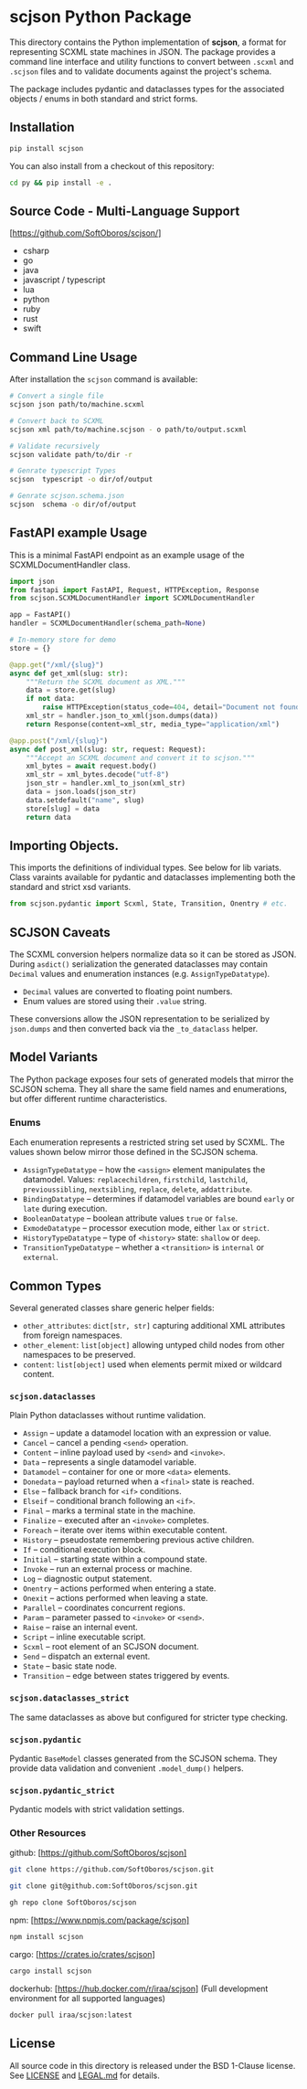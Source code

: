 # scjson Python Package

This directory contains the Python implementation of **scjson**, a format for representing SCXML state machines in JSON. The package provides a command line interface and utility functions to convert between `.scxml` and `.scjson` files and to validate documents against the project's schema.

The package includes pydantic and dataclasses types for the associated objects / enums in both standard and strict forms.

## Installation

```bash
pip install scjson
```

You can also install from a checkout of this repository:

```bash
cd py && pip install -e .
```

## Source Code - Multi-Language Support
[https://github.com/SoftOboros/scjson/]
- csharp
- go
- java
- javascript / typescript
- lua
- python
- ruby
- rust
- swift

## Command Line Usage

After installation the `scjson` command is available:

```bash
# Convert a single file
scjson json path/to/machine.scxml

# Convert back to SCXML
scjson xml path/to/machine.scjson - o path/to/output.scxml

# Validate recursively
scjson validate path/to/dir -r

# Genrate typescript Types
scjson  typescript -o dir/of/output

# Genrate scjson.schema.json
scjson  schema -o dir/of/output
```

## FastAPI example Usage
This is a minimal FastAPI endpoint as an example usage of the SCXMLDocumentHandler class.

```python
import json
from fastapi import FastAPI, Request, HTTPException, Response
from scjson.SCXMLDocumentHandler import SCXMLDocumentHandler

app = FastAPI()
handler = SCXMLDocumentHandler(schema_path=None)

# In-memory store for demo
store = {}

@app.get("/xml/{slug}")
async def get_xml(slug: str):
    """Return the SCXML document as XML."""
    data = store.get(slug)
    if not data:
        raise HTTPException(status_code=404, detail="Document not found")
    xml_str = handler.json_to_xml(json.dumps(data))
    return Response(content=xml_str, media_type="application/xml")

@app.post("/xml/{slug}")
async def post_xml(slug: str, request: Request):
    """Accept an SCXML document and convert it to scjson."""
    xml_bytes = await request.body()
    xml_str = xml_bytes.decode("utf-8")
    json_str = handler.xml_to_json(xml_str)
    data = json.loads(json_str)
    data.setdefault("name", slug)
    store[slug] = data
    return data
```

## Importing Objects.
This imports the definitions of individual types.  See below for lib variats.
Class varaints available for pydantic and dataclasses implementing both the
standard and strict xsd variants.

```python
from scjson.pydantic import Scxml, State, Transition, Onentry # etc.

```

## SCJSON Caveats

The SCXML conversion helpers normalize data so it can be stored as JSON.
During `asdict()` serialization the generated dataclasses may contain
`Decimal` values and enumeration instances (e.g. `AssignTypeDatatype`).

- `Decimal` values are converted to floating point numbers.
- Enum values are stored using their `.value` string.

These conversions allow the JSON representation to be serialized by
`json.dumps` and then converted back via the `_to_dataclass` helper.

## Model Variants

The Python package exposes four sets of generated models that mirror the
SCJSON schema. They all share the same field names and enumerations, but
offer different runtime characteristics.

### Enums

Each enumeration represents a restricted string set used by SCXML. The values
shown below mirror those defined in the SCJSON schema.

- `AssignTypeDatatype` – how the `<assign>` element manipulates the datamodel.
  Values: `replacechildren`, `firstchild`, `lastchild`, `previoussibling`,
  `nextsibling`, `replace`, `delete`, `addattribute`.
- `BindingDatatype` – determines if datamodel variables are bound `early` or
  `late` during execution.
- `BooleanDatatype` – boolean attribute values `true` or `false`.
- `ExmodeDatatype` – processor execution mode, either `lax` or `strict`.
- `HistoryTypeDatatype` – type of `<history>` state: `shallow` or `deep`.
- `TransitionTypeDatatype` – whether a `<transition>` is `internal` or
  `external`.

## Common Types

Several generated classes share generic helper fields:

- `other_attributes`: `dict[str, str]` capturing additional XML attributes from
  foreign namespaces.
- `other_element`: `list[object]` allowing untyped child nodes from other
  namespaces to be preserved.
- `content`: `list[object]` used when elements permit mixed or wildcard
  content.

### `scjson.dataclasses`

Plain Python dataclasses without runtime validation.

- `Assign` – update a datamodel location with an expression or value.
- `Cancel` – cancel a pending `<send>` operation.
- `Content` – inline payload used by `<send>` and `<invoke>`.
- `Data` – represents a single datamodel variable.
- `Datamodel` – container for one or more `<data>` elements.
- `Donedata` – payload returned when a `<final>` state is reached.
- `Else` – fallback branch for `<if>` conditions.
- `Elseif` – conditional branch following an `<if>`.
- `Final` – marks a terminal state in the machine.
- `Finalize` – executed after an `<invoke>` completes.
- `Foreach` – iterate over items within executable content.
- `History` – pseudostate remembering previous active children.
- `If` – conditional execution block.
- `Initial` – starting state within a compound state.
- `Invoke` – run an external process or machine.
- `Log` – diagnostic output statement.
- `Onentry` – actions performed when entering a state.
- `Onexit` – actions performed when leaving a state.
- `Parallel` – coordinates concurrent regions.
- `Param` – parameter passed to `<invoke>` or `<send>`.
- `Raise` – raise an internal event.
- `Script` – inline executable script.
- `Scxml` – root element of an SCJSON document.
- `Send` – dispatch an external event.
- `State` – basic state node.
- `Transition` – edge between states triggered by events.

### `scjson.dataclasses_strict`

The same dataclasses as above but configured for stricter type checking.

### `scjson.pydantic`

Pydantic `BaseModel` classes generated from the SCJSON schema. They provide
data validation and convenient `.model_dump()` helpers.

### `scjson.pydantic_strict`

Pydantic models with strict validation settings.

### Other Resources
github: [https://github.com/SoftOboros/scjson]
```bash
git clone https://github.com/SoftOboros/scjson.git

git clone git@github.com:SoftOboros/scjson.git

gh repo clone SoftOboros/scjson
```

npm: [https://www.npmjs.com/package/scjson]
```bash
npm install scjson
```

cargo: [https://crates.io/crates/scjson]
```bash
cargo install scjson
```

dockerhub: [https://hub.docker.com/r/iraa/scjson]
(Full development environment for all supported languages)
```bash
docker pull iraa/scjson:latest
```

## License

All source code in this directory is released under the BSD&nbsp;1-Clause license. See [LICENSE](./LICENSE) and [LEGAL.md](./LEGAL.md) for details.

